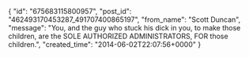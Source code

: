  {
   "id": "675683115800957",
   "post_id": "462493170453287_491707400865197",
   "from_name": "Scott Duncan",
   "message": "You, and the guy who stuck his dick in you, to make those children, are the SOLE AUTHORIZED ADMINISTRATORS, FOR those children.",
   "created_time": "2014-06-02T22:07:56+0000"
 }
